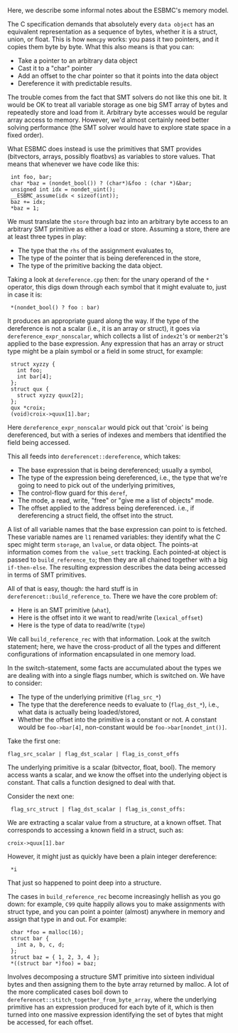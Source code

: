 Here, we describe some informal notes about the ESBMC's memory model.

The C specification demands that absolutely every `data object` has an equivalent representation as a sequence of bytes, whether it is a struct, union, or float. This is how `memcpy` works: you pass it two pointers, and it copies them byte by byte. What this also means is that you can:
 
* Take a pointer to an arbitrary data object
* Cast it to a "char" pointer
* Add an offset to the char pointer so that it points into the data
 object
* Dereference it with predictable results.

The trouble comes from the fact that SMT solvers do not like this one bit. It would be OK to treat all variable storage as one big SMT array of bytes and repeatedly store and load from it. Arbitrary byte accesses would be regular array access to memory. However, we'd almost certainly need better solving performance (the SMT solver would have to explore state space in a fixed order).

What ESBMC does instead is use the primitives that SMT provides (bitvectors, arrays, possibly floatbvs) as variables to store values. That means that whenever we have code like this:

```
 int foo, bar;
 char *baz = (nondet_bool()) ? (char*)&foo : (char *)&bar;
 unsigned int idx = nondet_uint();
 __ESBMC_assume(idx < sizeof(int));
 baz += idx;
 *baz = 1;
```

We must translate the `store` through baz into an arbitrary byte access to an arbitrary SMT primitive as either a load or store. Assuming a store, there are at least three types in play:
* The type that the `rhs` of the assignment evaluates to,
* The type of the pointer that is being dereferenced in the store,
* The type of the primitive backing the data object.


Taking a look at `dereference.cpp` then: for the unary operand of the `*` operator, this digs down through each symbol that it might evaluate to, just in case it is:

```
 *(nondet_bool() ? foo : bar)
```

It produces an appropriate guard along the way. If the type of the dereference is not a scalar (i.e., it is an array or struct), it goes via `dereference_expr_nonscalar`, which collects a list of `index2t`'s or `member2t`'s applied to the base expression. Any expression that has an array or struct type might be a plain symbol or a field in some struct, for example:

```
 struct xyzzy {
   int foo;
   int bar[4];
 };
 struct qux {
   struct xyzzy quux[2];
 };
 qux *croix;
 (void)croix->quux[1].bar;
```

Here `dereference_expr_nonscalar` would pick out that 'croix' is being dereferenced, but with a series of indexes and members that identified the field being accessed.

This all feeds into `dereferencet::dereference`, which takes:

* The base expression that is being dereferenced; usually a symbol,
* The type of the expression being dereferenced, i.e., the type that
  we're going to need to pick out of the underlying primitives,
* The control-flow guard for this `deref`,
* The mode, a read, write, "free" or "give me a list of objects" mode.
* The offset applied to the address being dereferenced. i.e., if dereferencing a struct field, the offset into the struct.

A list of all variable names that the base expression can point to is fetched. These variable names are `l1` renamed variables: they identify what the C spec might term `storage`, an `lvalue`, or data object. The points-at information comes from `the value_sett` tracking. Each pointed-at object is passed to `build_reference_to`; then they are all chained together with a big `if-then-else`. The resulting expression describes the data being accessed in terms of SMT primitives.

All of that is easy, though: the hard stuff is in `dereferencet::build_reference_to`. There we have the core problem of:

* Here is an SMT primitive (`what`),
* Here is the offset into it we want to read/write (`lexical_offset`)
* Here is the type of data to read/write (`type`)

We call `build_reference_rec` with that information. Look at the switch statement; here, we have the cross-product of all the types and different configurations of information encapsulated in one memory load.

In the switch-statement, some facts are accumulated about the types we are dealing with into a single flags number, which is switched on. We have to consider:

* The type of the underlying primitive (`flag_src_*`)
* The type that the dereference needs to evaluate to (`flag_dst_*`), i.e., what data is actually being loaded/stored,
* Whether the offset into the primitive is a constant or not. A constant would be `foo->bar[4]`, non-constant would be `foo->bar[nondet_int()]`.

Take the first one:

```
flag_src_scalar | flag_dst_scalar | flag_is_const_offs
```

The underlying primitive is a scalar (bitvector, float, bool). The memory access wants a scalar, and we know the offset into the underlying object is constant. That calls a function designed to deal with that.

Consider the next one:

```
 flag_src_struct | flag_dst_scalar | flag_is_const_offs:
```

We are extracting a scalar value from a structure, at a known offset. That corresponds to accessing a known field in a struct, such as:

```
croix->quux[1].bar
```

However, it might just as quickly have been a plain integer dereference:

```
 *i
```

That just so happened to point deep into a structure.

The cases in `build_reference_rec` become increasingly hellish as you go down: for example, `C99` quite happily allows you to make assignments with struct type, and you can point a pointer (almost) anywhere in memory and assign that type in and out. For example:

```
 char *foo = malloc(16);
 struct bar {
   int a, b, c, d;
 };
 struct baz = { 1, 2, 3, 4 };
 *((struct bar *)foo) = baz;
```

Involves decomposing a structure SMT primitive into sixteen individual bytes and then assigning them to the byte array returned by malloc. A lot of the more complicated cases boil down to `dereferencet::stitch_together_from_byte_array`, where the underlying primitive has an expression produced for each byte of it, which is then
turned into one massive expression identifying the set of bytes that might be accessed, for each offset.

